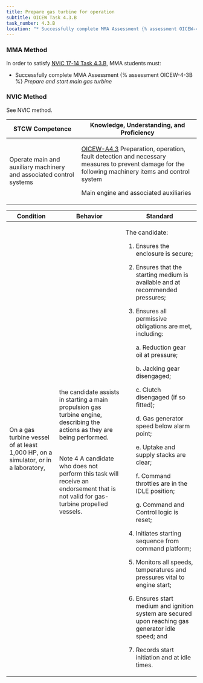 ```yaml
---
title: Prepare gas turbine for operation
subtitle: OICEW Task 4.3.B 
task_number: 4.3.B
location: "* Successfully complete MMA Assessment {% assessment OICEW-4-3B %} *Prepare and start main gas turbine*" 
---
```



### MMA Method

In order to satisfy  [NVIC 17-14  Task  4.3.B]({{site.baseurl}}/assets/images/nvic-17-14.pdf), MMA students must:

* Successfully complete MMA Assessment {% assessment OICEW-4-3B %} *Prepare and start main gas turbine*


### NVIC Method

<a onclick="togglevisibility('nvic_methods')" >See NVIC method.</a>

<div id='nvic_methods' class='hide'>

<table>
<thead>
<tr>
<th class='forty'> STCW Competence </th>
<th class='sixty'> Knowledge, Understanding, and Proficiency </th>
</tr>
</thead>




<tbody>
<tr><td markdown='1'>

Operate main and auxiliary machinery and associated control systems

</td><td markdown='1'>

[OICEW-A4.3]({{site.baseurl}}/tables/31.html#OICEW-A4.3) Preparation, operation, fault detection and necessary measures to prevent damage for the following machinery items and control system 

Main engine and associated auxiliaries

</td></tr>


</tbody>
</table>


<table>
<thead>
<tr><th class='twenty'>  Condition </th><th class='twenty'> Behavior </th><th  class='sixty'>Standard </th></tr>
</thead>
<tbody >



<tr><td markdown='1'>

On a gas turbine vessel of at least 1,000 HP, on a simulator, or in a laboratory,

</td><td markdown='1'>

the candidate assists in starting a main propulsion gas turbine engine, describing the actions as they are being performed.

<br>

<div class="tooltip">Note 4
<span class="tooltiptext">
A candidate who does not perform this task will receive an endorsement that is not valid for gas-turbine propelled vessels.
</span>
</div>


</td><td markdown='1'>

The candidate:

1. Ensures the enclosure is secure;

2. Ensures that the starting medium is available and at recommended pressures;

3. Ensures all permissive obligations are met, including:

     a. Reduction gear oil at pressure;

     b. Jacking gear disengaged;

     c. Clutch disengaged (if so fitted);

     d. Gas generator speed below alarm point;

     e. Uptake and supply stacks are clear;

     f. Command throttles are in the IDLE position;

     g. Command and Control logic is reset;

4. Initiates starting sequence from command platform;

5. Monitors all speeds, temperatures and pressures vital to engine start;

6. Ensures start medium and ignition system are secured upon reaching gas generator idle speed; and

7. Records start initiation and at idle times.

</td></tr>
</tbody>
</table>
</div>
